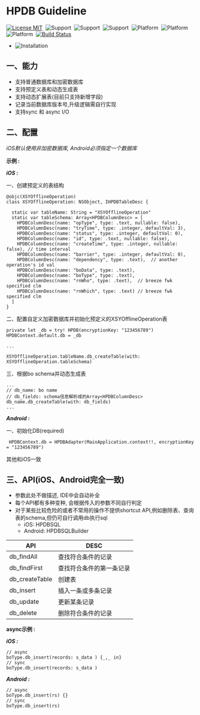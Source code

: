 # HPDB Guideline

[![License MIT](https://img.shields.io/badge/license-MIT-green.svg?style=flat)](https://github.com/shuangyu/HPPluginRepo/blob/master/The%20MIT%20License%20(MIT))&nbsp;
![Support](https://img.shields.io/badge/language-swift-orange.svg)&nbsp;
![Support](https://img.shields.io/badge/language-kotlin-orange.svg)&nbsp;
![Support](https://img.shields.io/badge/language-ReactNative-orange.svg)&nbsp;
![Platform](https://img.shields.io/badge/platform-iOS-lightgrey.svg)&nbsp;
![Platform](https://img.shields.io/badge/platform-Android-lightgrey.svg)&nbsp;
![Platform](https://img.shields.io/badge/platform-ReactNative-lightgrey.svg)&nbsp;
[![Build Status](https://api.travis-ci.org/shuangyu/HPPluginRepo.svg?branch=master)](https://travis-ci.org/shuangyu/HPPluginRepo)

+ ![Installation](https://github.com/Shuangyu1989/HPDB/wiki/Installation)

## 一、能力
+ 支持普通数据库和加密数据库
+ 支持预定义表和动态生成表
+ 支持动态扩展表(目前只支持新增字段)
+ 记录当前数据库版本号,升级逻辑需自行实现
+ 支持sync 和 async I/O

## 二、配置

*iOS默认使用非加密数据库, Android必须指定一个数据库*

**示例 :**

***iOS :***

一、创建预定义的表结构
```
@objc(XSYOfflineOperation)
class XSYOfflineOperation: NSObject, IHPDBTableDesc {
  
  static var tableName: String = "XSYOfflineOperation"
  static var tableSchema: Array<HPDBColumnDesc> = [
    HPDBColumnDesc(name: "opType", type: .text, nullable: false),
    HPDBColumnDesc(name: "tryTime", type: .integer, defaultVal: 3),
    HPDBColumnDesc(name: "status", type: .integer, defaultVal: 0),
    HPDBColumnDesc(name: "id", type: .text, nullable: false),
    HPDBColumnDesc(name: "createTime", type: .integer, nullable: false), // time interval
    HPDBColumnDesc(name: "barrier", type: .integer, defaultVal: 0),
    HPDBColumnDesc(name: "dependency", type: .text),  // another operation's id val
    HPDBColumnDesc(name: "boData", type: .text),
    HPDBColumnDesc(name: "boType", type: .text),
    HPDBColumnDesc(name: "rnWho", type: .text),  // breeze fwk specified clm
    HPDBColumnDesc(name: "rnWhich", type: .text) // breeze fwk specified clm
  ]
}
```
二、配置自定义加密数据库并初始化预定义的XSYOfflineOperation表
```
private let _db = try! HPDB(encryptionKey: "123456789")
HPDBContext.default.db = _db

...

XSYOfflineOperation.tableName.db_createTable(with: XSYOfflineOperation.tableSchema)
```

三、根据bo schema并动态生成表
```
...
// db_name: bo name
// db_fields: schema信息解析成的Array<HPDBColumnDesc>
db_name.db_createTable(with: db_fields)
...

```

***Android :***

一、初始化DB(required)
```
 HPDBContext.db = HPDBAdapter(MainApplication.context!!, encryptionKey = "123456789")
```

其他和iOS一致

## 三、API(iOS、Android完全一致)

+ 参数此处不做描述, IDE中会自动补全
+ 每个API都有多种变种, 会根据传入的参数不同自行判定
+ 对于某些比较危险的或者不常用的操作不提供shortcut API,例如删除表、查询表的schema,但仍可自行调用db执行sql
    + iOS: HPDBSQL
    + Android: HPDBSQLBuilder

API           |DESC
--------------|------------------
db_findAll    |查找符合条件的记录
db_findFirst  |查找符合条件的第一条记录
db_createTable|创建表
db_insert     |插入一条或多条记录
db_update     |更新某条记录
db_delete     |删除符合条件的记录

**async示例 :**

***iOS :***
```
// async
boType.db_insert(records: s_data ) {_,_ in}
// sync
boType.db_insert(records: s_data )
```

***Android :***
```
// async
boType.db_insert(rs) {}
// sync
boType.db_insert(rs)
```
